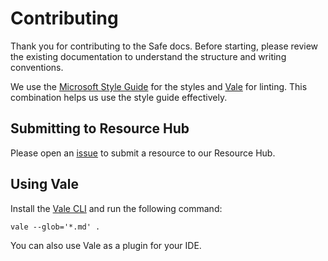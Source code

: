 # Contributing

Thank you for contributing to the Safe docs. Before starting, please review the existing documentation to understand the structure and writing conventions.

We use the [Microsoft Style Guide](https://learn.microsoft.com/en-us/style-guide/welcome/) for the styles and [Vale](https://vale.sh/docs/) for linting. This combination helps us use the style guide effectively.

## Submitting to Resource Hub

Please open an [issue](https://github.com/safe-global/safe-docs/issues/new?assignees=&labels=resource-hub&projects=&template=resource-hub-submission.yml&title=%5BResource+Hub%5D+) to submit a resource to our Resource Hub.

## Using Vale

Install the [Vale CLI](https://vale.sh/docs/vale-cli/installation/) and run the following command: 

```
vale --glob='*.md' .
```

You can also use Vale as a plugin for your IDE.
